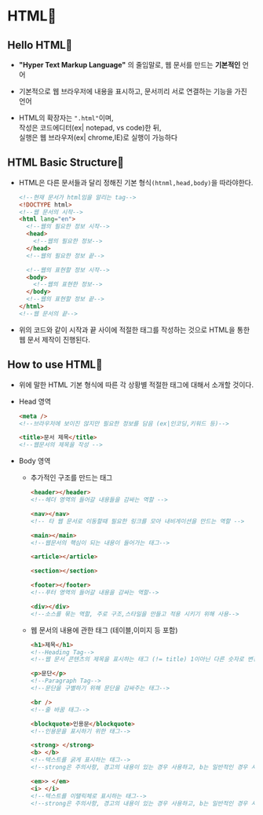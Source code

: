 # HTML📜

## Hello HTML👋

- **"Hyper Text Markup Language"** 의 줄임말로, 웹 문서를 만드는 **기본적인** 언어

- 기본적으로 웹 브라우저에 내용을 표시하고, 문서끼리 서로 연결하는 기능을 가진 언어

- HTML의 확장자는 `".html"`이며,<br>작성은 코드에디터(ex| notepad, vs code)한 뒤,<br> 실행은 웹 브라우저(ex| chrome,IE)로 실행이 가능하다

## HTML Basic Structure🧱

- HTML은 다른 문서들과 달리 정해진 기본 형식`(htnml,head,body)`을 따라야한다.

  ```html
  <!--현재 문서가 html임을 알리는 tag-->
  <!DOCTYPE html>
  <!--웹 문서의 시작-->
  <html lang="en">
    <!--웹의 필요한 정보 시작-->
    <head>
      <!--웹의 필요한 정보-->
    </head>
    <!--웹의 필요한 정보 끝-->

    <!--웹의 표현할 정보 시작-->
    <body>
      <!--웹의 표현한 정보-->
    </body>
    <!--웹의 표현할 정보 끝-->
  </html>
  <!--웹 문서의 끝-->
  ```

- 위의 코드와 같이 시작과 끝 사이에 적절한 태그를 작성하는 것으로 HTML을 통한 웹 문서 제작이 진행된다.

## How to use HTML📕

- 위에 말한 HTML 기본 형식에 따른 각 상황별 적절한 태그에 대해서 소개할 것이다.

- Head 영역

  ```html
  <meta />
  <!--브라우저에 보이진 않지만 필요한 정보를 담음 (ex|인코딩,키워드 등)-->

  <title>문서 제목</title>
  <!--웹문서의 제목을 작성 -->
  ```

- Body 영역

  - 추가적인 구조를 만드는 태그

    ```html
    <header></header>
    <!--헤더 영역의 들어갈 내용들을 감싸는 역할 -->

    <nav></nav>
    <!-- 타 웹 문서로 이동할때 필요한 링크를 모아 내비게이션을 만드는 역할 -->

    <main></main>
    <!--웹문서의 핵심이 되는 내용이 들어가는 태그-->

    <article></article>

    <section></section>

    <footer></footer>
    <!--푸터 영역의 들어갈 내용을 감싸는 역할-->

    <div></div>
    <!--소스를 묶는 역할, 주로 구조,스타일을 만들고 적용 시키기 위해 사용-->
    ```

  - 웹 문서의 내용에 관한 태그 (테이블,이미지 등 포함)

    ```html
    <h1>제목</h1>
    <!--Heading Tag-->
    <!--웹 문서 콘텐츠의 제목을 표시하는 태그 (!= title) 1이아닌 다른 숫자로 변경 가능-->

    <p>문단</p>
    <!--Paragraph Tag-->
    <!--문단을 구별하기 위해 문단을 감싸주는 태그-->

    <br />
    <!--줄 바꿈 태그-->

    <blockquote>인용문</blockquote>
    <!--인용문을 표시하기 위한 태그-->

    <strong> </strong>
    <b> </b>
    <!--텍스트를 굵게 표시하는 태그-->
    <!--strong은 주의사항, 경고의 내용이 있는 경우 사용하고, b는 일반적인 경우 사용-->

    <em>> </em>
    <i> </i>
    <!--텍스트를 이탤릭체로 표시하는 태그-->
    <!--strong은 주의사항, 경고의 내용이 있는 경우 사용하고, b는 일반적인 경우 사용-->
    ```
